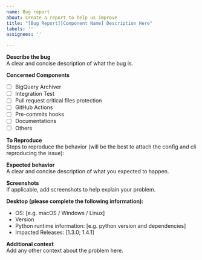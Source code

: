 ```yaml
---
name: Bug report
about: Create a report to help us improve
title: "[Bug Report][Component Name] Description Here"
labels: ''
assignees: ''

---
```


**Describe the bug**  
A clear and concise description of what the bug is.

**Concerned Components**  
- [ ] BigQuery Archiver
- [ ] Integration Test
- [ ] Pull request critical files protection
- [ ] GitHub Actions
- [ ] Pre-commits hooks
- [ ] Documentations
- [ ] Others

**To Reproduce**  
Steps to reproduce the behavior (will be the best to attach the config and cli reproducing the issue):

**Expected behavior**  
A clear and concise description of what you expected to happen.

**Screenshots**  
If applicable, add screenshots to help explain your problem.

**Desktop (please complete the following information):**
 - OS: [e.g. macOS / Windows / Linux]
 - Version
 - Python runtime information: [e.g. python version and dependencies]
 - Impacted Releases: [1.3.0; 1.4.1]

**Additional context**  
Add any other context about the problem here.
